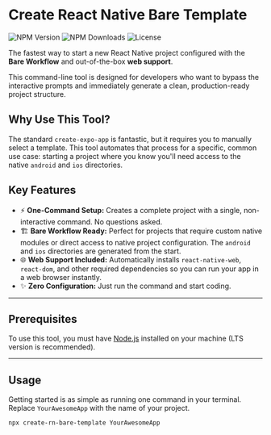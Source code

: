 # Create React Native Bare Template

![NPM Version](https://img.shields.io/npm/v/create-rn-bare-template) ![NPM Downloads](https://img.shields.io/npm/dm/create-rn-bare-template) ![License](https://img.shields.io/npm/l/create-rn-bare-template)

The fastest way to start a new React Native project configured with the **Bare Workflow** and out-of-the-box **web support**.

This command-line tool is designed for developers who want to bypass the interactive prompts and immediately generate a clean, production-ready project structure.

## Why Use This Tool?

The standard `create-expo-app` is fantastic, but it requires you to manually select a template. This tool automates that process for a specific, common use case: starting a project where you know you'll need access to the native `android` and `ios` directories.

## Key Features

-   ⚡️ **One-Command Setup:** Creates a complete project with a single, non-interactive command. No questions asked.
-   🏗️ **Bare Workflow Ready:** Perfect for projects that require custom native modules or direct access to native project configuration. The `android` and `ios` directories are generated from the start.
-   🌐 **Web Support Included:** Automatically installs `react-native-web`, `react-dom`, and other required dependencies so you can run your app in a web browser instantly.
-   ✨ **Zero Configuration:** Just run the command and start coding.

---

## Prerequisites

To use this tool, you must have [Node.js](https://nodejs.org/) installed on your machine (LTS version is recommended).

---

## Usage

Getting started is as simple as running one command in your terminal. Replace `YourAwesomeApp` with the name of your project.

```bash
npx create-rn-bare-template YourAwesomeApp
